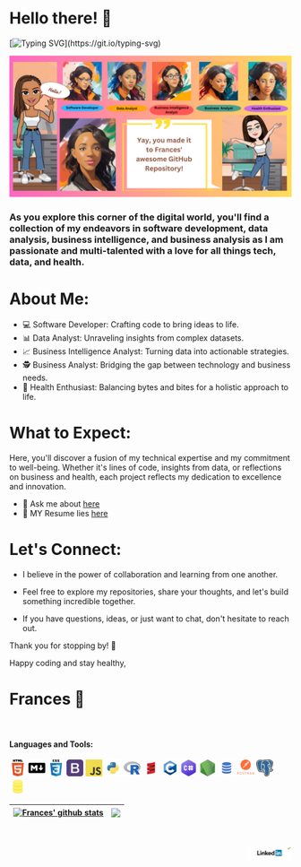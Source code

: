 # Hello there! 👋

[![Typing SVG](https://readme-typing-svg.herokuapp.com/?lines=....+Feel+free+to+connect!)](https://git.io/typing-svg)


<img src="PersonalFolder/My CoverPage2.png" alt="Introduction to my page">

<!--
**Rola01/Rola01** is a ✨ _special_ ✨ repository because its `README.md` (this file) appears on your GitHub profile.

-->

### As you explore this corner of the digital world, you'll find a collection of my endeavors in software development, data analysis, business intelligence, and business analysis as I am passionate and multi-talented with a love for all things tech, data, and health. 

# About Me:

- 💻 Software Developer: Crafting code to bring ideas to life.
- 📊 Data Analyst: Unraveling insights from complex datasets.
- 📈 Business Intelligence Analyst: Turning data into actionable strategies.
- 🕵️ Business Analyst: Bridging the gap between technology and business needs.
- 🌱 Health Enthusiast: Balancing bytes and bites for a holistic approach to life.

# What to Expect:
Here, you'll discover a fusion of my technical expertise and my commitment to well-being. Whether it's lines of code, insights from data, or reflections on business and health, each project reflects my dedication to excellence and innovation.
- 💬 Ask me about [here](https://github.com/Rola01/Rola01/issues)
- 👯 MY Resume lies [here](https://app.flowcv.com/resume/content)

# Let's Connect:
- I believe in the power of collaboration and learning from one another. 
- Feel free to explore my repositories, share your thoughts, and let's build something incredible together. 

- If you have questions, ideas, or just want to chat, don't hesitate to reach out.

Thank you for stopping by! 🌟

Happy coding and stay healthy,
# Frances 🚀
<br />

#### Languages and Tools:



<code><img height="30" src="https://github.com/github/explore/blob/main/topics/html/html.png"></code>
<code><img height="30" src="https://github.com/github/explore/blob/main/topics/markdown/markdown.png"></code>
<code><img height="30" src="https://github.com/github/explore/blob/main/topics/css/css.png"></code>
<code><img height="30" src="https://github.com/github/explore/blob/main/topics/bootstrap/bootstrap.png"></code>
<code><img height="30" src="https://raw.githubusercontent.com/github/explore/80688e429a7d4ef2fca1e82350fe8e3517d3494d/topics/javascript/javascript.png"></code>
<code><img height="30" src="https://github.com/github/explore/blob/main/topics/python/python.png"></code>
<code><img height="30" src="https://github.com/github/explore/blob/main/topics/r/r.png"></code>
<code><img height="30" src="https://github.com/github/explore/blob/main/topics/scala/scala.png"></code>
<code><img height="30" src="https://github.com/github/explore/blob/main/topics/c/c.png"></code>
<code><img height="30" src="https://github.com/github/explore/blob/main/topics/csharp/csharp.png"></code>
<code><img height="30" src="https://raw.githubusercontent.com/github/explore/80688e429a7d4ef2fca1e82350fe8e3517d3494d/topics/nodejs/nodejs.png"></code>
<code><img height="30" src="https://github.com/github/explore/blob/main/topics/sql/sql.png"></code>
<code><img height="30" src="https://github.com/github/explore/blob/main/topics/postman/postman.png"></code>
<code><img height="30" src="https://github.com/github/explore/blob/main/topics/postgresql/postgresql.png"></code>
<code><img height="30" src="https://github.com/github/explore/blob/main/topics/database/database.png"></code>

| <a href="https://github.com/Rola01/github-readme-stats"><img align="center" src="https://github-readme-stats.vercel.app/api?username=Rola01&show_icons=true&include_all_commits=true&theme=dark&count_private=true&hide_border=true&border_radius=2&hide=stars" alt="Frances' github stats" /></a> | <a href="https://github.com/Rola01/github-readme-stats"><img align="center" src="https://github-readme-stats.vercel.app/api/top-langs/?username=Rola01&layout=compact&theme=dark&hide_border=true&hide=html,css" /></a> |
| ------------- | -------------- |

<br />
<br />

<a href="https://www.linkedin.com/in/frances-odunaiya">
  <img align="right" alt="Frances Odunaiya | Linkedin" width="80px" src="PersonalFolder/linked in logo.png" />
</a>
